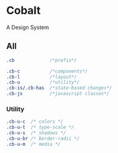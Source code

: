 # Cobalt
A Design System

## All

```css
.cb             /*prefix*/

.cb-c           /*components*/
.cb-l           /*layout*/
.cb-u           /*utility*/
.cb-is/.cb-has  /*state-based changes*/
.cb-js          /*javascript classes*/
```

### Utility
```css
.cb-u-c  /* colors */
.cb-u-t  /* type-scale */
.cb-u-s  /* shadows */
.cb-u-br /* border-radii */
.cb-u-m  /* media */
```
